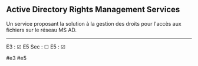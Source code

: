 Active Directory Rights Management Services
--

Un service proposant la solution à la gestion des droits pour l'accès aux fichiers sur le réseau MS AD. 

---


E3 : &#x2611;
E5 Sec : &#x2610;
E5 : &#x2611;

#e3
#e5
